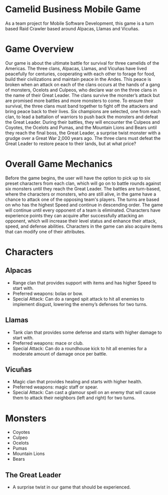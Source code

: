 # Camelid Business Mobile Game

As a team project for Mobile Software Development, this game is a turn based Raid Crawler based around Alpacas, Llamas and Vicuñas. 

# Game Overview

Our game is about the ultimate battle for survival for three camelids of the Americas. The three clans, Alpacas, Llamas, and Vicuñas have lived peacefully for centuries, cooperating with each other to forage for food, build their civilizations and maintain peace in the Andes. This peace is broken when an attack on each of the clans occurs at the hands of a gang of monsters, Ocelots and Culpeos, who declare war on the three clans in the name of their Great Leader. The clans survive the monster’s attack but are promised more battles and more monsters to come. To ensure their survival, the three clans must band together to fight off the attackers and bring peace back to their lives. Six champions are selected, one from each clan, to lead a battalion of warriors to push back the monsters and defeat the Great Leader. During their battles, they will encounter the Culpeos and Coyotes, the Ocelots and Pumas, and the Mountain Lions and Bears until they reach the final boss, the Great Leader, a surprise twist monster with a grudge over a Great War 2,000 years ago. The three clans must defeat the Great Leader to restore peace to their lands, but at what price? 

# Overall Game Mechanics 

Before the game begins, the user will have the option to pick up to six preset characters from each clan, which will go on to battle rounds against six monsters until they reach the Great Leader. The battles are turn-based, where the characters or monsters, who are still alive, in the game have a chance to attack one of the opposing team's players. The turns are based on who has the highest Speed and continue in descending order. The game will continue until every opponent of a team is eliminated. Characters have experience points they can acquire after successfully attacking an opponent, which will increase their level status and enhance their attack, speed, and defense abilities. Characters in the game can also acquire items that can modify one of their attributes. 

# Characters 
## Alpacas
* Range clan that provides support with items and has higher Speed to start with.
* Preferred weapons: bolas or bow.
* Special Attack: Can do a ranged spit attack to hit all enemies to implement disgust, lowering the enemy’s defenses for two turns.
## Llamas
* Tank clan that provides some defense and starts with higher damage to start with.
* Preferred weapons: mace or club.
* Special Attack: Can do a roundhouse kick to hit all enemies for a moderate amount of damage once per battle. 
## Vicuñas
* Magic clan that provides healing and starts with higher health.
* Preferred weapons: magic staff or spear.
* Special Attack: Can cast a glamour spell on an enemy that will cause them to attack their neighbors (left and right) for two turns.  

# Monsters
* Coyotes
* Culpeo
* Ocelots
* Pumas
* Mountain Lions
* Bears

## The Great Leader
* A surprise twist in our game that should be experienced.

